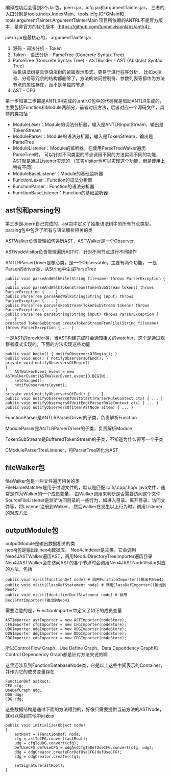 编译成功后会得到3个Jar包，joern.jar、icfg.jar和argumentTainter.jar，
三者的入口分别是tools.index.IndexMain、tools.icfg.ICFGMain和tools.argumentTainter.ArgumentTainterMain
项目所依赖的ANTRL不是官方版本，是非官方的优化版本（https://github.com/tunnelvisionlabs/antlr4）

joern.jar是最核心的，
argumentTainter.jar

1. 源码 - 词法分析 - Token  
2. Token - 语法分析 - ParseTree (Concrete Syntax Tree) 
3. ParseTree (Concrete Syntax Tree) - ASTBuilder - AST (Abstract Syntax Tree)  
抽象语法树是具体语法树的紧密表示形式，更易于进行程序分析，
比如大括号、分号等冗余的结构都删除了，方法的访问控制符、参数列表等都作为方法节点的属性存在，而不是单独的节点
4. AST - CFG


第一步和第二步都是ANTLR4完成的,antlr.C包中的代码就是借助ANTLR生成的，
主要包括Function和Module两部分，前者对应方法，后者对应一个源码文件，具体的类包括：
- ModuleLexer：Module的词法分析器，输入是ANTLRInputStream，输出是TokenStream
- ModuleParser：Module的语法分析器，输入是TokenStream，输出是ParseTree
- ModuleListener：Module的监听器，在使用ParseTreeWalker遍历ParseTree时，
可以针对不同类型的节点调用不同的方法实现不同的功能，AST就是通过Listener实现的
（其实Visitor也可以实现这个功能，但是使用上稍有不同）
- ModuleBaseListener：Module的基础监听器
- FunctionLexer：Function的词法分析器
- FunctionParser：Function的语法分析器
- FunctionBaseListener：Function的基础监听器


## ast包和parsing包
第三步是Joern自己完成的，ast包中定义了抽象语法树中的所有节点类型，
parsing包中包含了所有与语法解析相关的类

ASTWalker负责管理如何遍历AST，ASTWalker是一个Observer，

ASTNodeVisitor负责管理遍历AST时，针对不同节点进行不同操作

ANTLRParserDriver是核心类，是一个Observable，主要有两个功能，
一是Parser的driver类，从String中生成ParseTree
```
public void parseAndWalkFile(String filename) throws ParserException { ... }
public void parseAndWalkTokenStream(TokenSubStream tokens) throws ParserException { ... }
public ParseTree parseAndWalkString(String input) throws ParserException { ... }
public ParseTree parseTokenStream(TokenSubStream tokens) throws ParserException { ... }
public ParseTree parseString(String input) throws ParserException { ... }
protected TokenSubStream createTokenStreamFromFile(String filename) throws ParserException { ... }
```
一是AST的provider类，当AST构建完成时会通知相关的watcher，这个是通过观察者模式实现的，下面的方法实现这些功能
```
public void begin() { notifyObserversOfBegin(); }
public void end() { notifyObserversOfEnd(); }
private void notifyObserversOfBegin()
{
    ASTWalkerEvent event = new ASTWalkerEvent(ASTWalkerEvent.eventID.BEGIN);
    setChanged();
    notifyObservers(event);
}
private void notifyObserversOfEnd() { ... }
public void notifyObserversOfUnitStart(ParserRuleContext ctx) { ... }
public void notifyObserversOfUnitEnd(ParserRuleContext ctx) { ... }
public void notifyObserversOfItem(ASTNode aItem) { ... }
```
FunctionParser是ANTLRParserDriver的子类，负责解析Function

ModuleParser是ANTLRParserDriver的子类，负责解析Module

TokenSubStream是BufferedTokenStream的子类，不知道为什么要写一个子类

CModuleParserTreeListener，将ParserTree转化为AST


## fileWalker包
fileWalker包是一些文件遍历相关的类  
FileNameMatcher是用于过滤文件的，默认是匹配.c/.h/.cpp/.hpp/.java文件，通常是作为Walker的一个成员变量，
由Walker调用来判断是否需要访问这个文件
SourceFileListener是监听访问目录的一些行为，如进入目录、离开目录、访问文件等，将Listener注册到Walker，
然后walker在发生以上行为时，调用Listener的对应方法


## outputModule包
outputModule是输出数据相关的类  
neo4j包是输出到neo4j数据库，
Neo4JIndexer是主类，它会调用Neo4JASTWalker遍历AST，调用Neo4JDirectoryTreeImporter遍历目录  
Neo4JASTWalker会在访问AST的各个节点时会调用Neo4JASTNodeVisitor对应的方法，包括
```
public void visit(FunctionDef node) # 调用FunctionImporter()输出到Neo4J
public void visit(ClassDefStatement node) # 调用ClassDefImporter()输出到Neo4J
public void visit(IdentifierDeclStatement node) # 调用DeclStmtImporter()输出到Neo4J
```
需要注意的是，FunctionImporter中定义了如下的成员变量
```
ASTImporter astImporter = new ASTImporter(nodeStore);
CFGImporter cfgImporter = new CFGImporter(nodeStore);
UDGImporter udgImporter = new UDGImporter(nodeStore);
DDGImporter ddgImporter = new DDGImporter(nodeStore);
CDGImporter cdgImporter = new CDGImporter(nodeStore);
```
所以Control Flow Graph、Use Define Graph、Data Dependency Graph和Control Dependency Graph都是针对方法来说的啊

这里还涉及到FunctionDatabaseNode类，它是以上这些中间表示的Container，并作为它的成员变量存在
```
FunctionDef astRoot;
CFG cfg;
UseDefGraph udg;
DDG ddg;
CDG cdg;
```
这些数据结构是通过下面的方法得到的，好像只需要提供当前方法的ASTNode，就可以得到其他中间表示
```
public void initialize(Object node)
{
    astRoot = (FunctionDef) node;
    cfg = astToCFG.convert(astRoot);
    udg = cfgToUDG.convert(cfg);
    DefUseCFG defUseCFG = udgAndCfgToDefUseCFG.convert(cfg, udg);
    ddg = ddgCreator.createForDefUseCFG(defUseCFG);
    cdg = cdgCreator.create(cfg);

    setSignature(astRoot);
}
```
